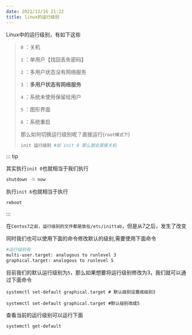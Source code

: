 ```yaml
---
date: 2021/12/16 21:22
title: linux的运行级别
---
```




Linux中的运行级别，有如下这些

> `0` ：关机 
>
> `1` ：单用户【找回丢失密码】 
>
> `2` ：多用户状态没有网络服务 
>
> `3` ：**多用户状态有网络服务** 
>
> `4` ：系统未使用保留给用户 
>
> `5` ：图形界面 
>
> `6` ：系统重启
>
> 那么如何切换运行级别呢？直接运行(`root模式下`)
>
> ```sh
> init 运行级别 #如 init 0 那么就会直接关机
> ```



::: tip

其实执行`init 0`也就相当于我们执行

```sh
shutdown -h now
```

执行`init 6`也就相当于执行

```sh
reboot
```



:::



在`Centos7之前，运行级别的文件都是放在/etc/inittab`，但是从7之后，发生了改变



同时我们也可以使用下面的命令修改默认的级别,需要使用下面命令

```sh
#运行级别有
multi-user.target: analogous to runlevel 3
graphical.target: analogous to runlevel 5
```



目前我们的默认运行级别为`5`，那么如果想要将运行级别修改为3，我们就可以通过下面命令

```sh]
systemctl set-default graphical.target # 默认级别设置成级别3

systemctl set-default graphical.target #默认级别改成5
```



查看当前的运行级别可以运行下面

```sh
systemctl get-default
```

